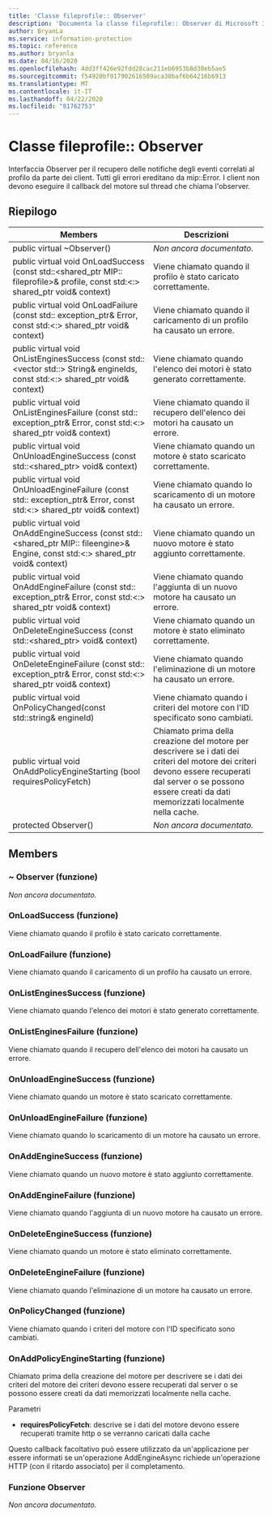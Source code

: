 ```yaml
---
title: 'Classe fileprofile:: Observer'
description: 'Documenta la classe fileprofile:: Observer di Microsoft Information Protection (MIP) SDK.'
author: BryanLa
ms.service: information-protection
ms.topic: reference
ms.author: bryanla
ms.date: 04/16/2020
ms.openlocfilehash: 4dd3ff426e92fdd28cac211eb6953b8d30eb5ae5
ms.sourcegitcommit: f54920bf017902616589aca30baf6b64216b6913
ms.translationtype: MT
ms.contentlocale: it-IT
ms.lasthandoff: 04/22/2020
ms.locfileid: "81762753"
---
```

# <a name="class-fileprofileobserver"></a>Classe fileprofile:: Observer 
Interfaccia Observer per il recupero delle notifiche degli eventi correlati al profilo da parte dei client.
Tutti gli errori ereditano da mip::Error. I client non devono eseguire il callback del motore sul thread che chiama l'observer.
  
## <a name="summary"></a>Riepilogo
 Members                        | Descrizioni                                
--------------------------------|---------------------------------------------
public virtual ~Observer()  | _Non ancora documentato._
public virtual void OnLoadSuccess (const std::\<shared_ptr MIP:: fileprofile\>& profile, const std:\<:\> shared_ptr void& context)  |  Viene chiamato quando il profilo è stato caricato correttamente.
public virtual void OnLoadFailure (const std:: exception_ptr& Error, const std:\<:\> shared_ptr void& context)  |  Viene chiamato quando il caricamento di un profilo ha causato un errore.
public virtual void OnListEnginesSuccess (const std::\<vector std::\> String& engineIds, const std:\<:\> shared_ptr void& context)  |  Viene chiamato quando l'elenco dei motori è stato generato correttamente.
public virtual void OnListEnginesFailure (const std:: exception_ptr& Error, const std:\<:\> shared_ptr void& context)  |  Viene chiamato quando il recupero dell'elenco dei motori ha causato un errore.
public virtual void OnUnloadEngineSuccess (const std::\<shared_ptr\> void& context)  |  Viene chiamato quando un motore è stato scaricato correttamente.
public virtual void OnUnloadEngineFailure (const std:: exception_ptr& Error, const std:\<:\> shared_ptr void& context)  |  Viene chiamato quando lo scaricamento di un motore ha causato un errore.
public virtual void OnAddEngineSuccess (const std::\<shared_ptr MIP:: fileengine\>& Engine, const std:\<:\> shared_ptr void& context)  |  Viene chiamato quando un nuovo motore è stato aggiunto correttamente.
public virtual void OnAddEngineFailure (const std:: exception_ptr& Error, const std:\<:\> shared_ptr void& context)  |  Viene chiamato quando l'aggiunta di un nuovo motore ha causato un errore.
public virtual void OnDeleteEngineSuccess (const std::\<shared_ptr\> void& context)  |  Viene chiamato quando un motore è stato eliminato correttamente.
public virtual void OnDeleteEngineFailure (const std:: exception_ptr& Error, const std:\<:\> shared_ptr void& context)  |  Viene chiamato quando l'eliminazione di un motore ha causato un errore.
public virtual void OnPolicyChanged(const std::string& engineId)  |  Viene chiamato quando i criteri del motore con l'ID specificato sono cambiati.
public virtual void OnAddPolicyEngineStarting (bool requiresPolicyFetch)  |  Chiamato prima della creazione del motore per descrivere se i dati dei criteri del motore dei criteri devono essere recuperati dal server o se possono essere creati da dati memorizzati localmente nella cache.
protected Observer()  | _Non ancora documentato._
  
## <a name="members"></a>Members
  
### <a name="observer-function"></a>~ Observer (funzione)
_Non ancora documentato._

  
### <a name="onloadsuccess-function"></a>OnLoadSuccess (funzione)
Viene chiamato quando il profilo è stato caricato correttamente.
  
### <a name="onloadfailure-function"></a>OnLoadFailure (funzione)
Viene chiamato quando il caricamento di un profilo ha causato un errore.
  
### <a name="onlistenginessuccess-function"></a>OnListEnginesSuccess (funzione)
Viene chiamato quando l'elenco dei motori è stato generato correttamente.
  
### <a name="onlistenginesfailure-function"></a>OnListEnginesFailure (funzione)
Viene chiamato quando il recupero dell'elenco dei motori ha causato un errore.
  
### <a name="onunloadenginesuccess-function"></a>OnUnloadEngineSuccess (funzione)
Viene chiamato quando un motore è stato scaricato correttamente.
  
### <a name="onunloadenginefailure-function"></a>OnUnloadEngineFailure (funzione)
Viene chiamato quando lo scaricamento di un motore ha causato un errore.
  
### <a name="onaddenginesuccess-function"></a>OnAddEngineSuccess (funzione)
Viene chiamato quando un nuovo motore è stato aggiunto correttamente.
  
### <a name="onaddenginefailure-function"></a>OnAddEngineFailure (funzione)
Viene chiamato quando l'aggiunta di un nuovo motore ha causato un errore.
  
### <a name="ondeleteenginesuccess-function"></a>OnDeleteEngineSuccess (funzione)
Viene chiamato quando un motore è stato eliminato correttamente.
  
### <a name="ondeleteenginefailure-function"></a>OnDeleteEngineFailure (funzione)
Viene chiamato quando l'eliminazione di un motore ha causato un errore.
  
### <a name="onpolicychanged-function"></a>OnPolicyChanged (funzione)
Viene chiamato quando i criteri del motore con l'ID specificato sono cambiati.
  
### <a name="onaddpolicyenginestarting-function"></a>OnAddPolicyEngineStarting (funzione)
Chiamato prima della creazione del motore per descrivere se i dati dei criteri del motore dei criteri devono essere recuperati dal server o se possono essere creati da dati memorizzati localmente nella cache.

Parametri  
* **requiresPolicyFetch**: descrive se i dati del motore devono essere recuperati tramite http o se verranno caricati dalla cache


Questo callback facoltativo può essere utilizzato da un'applicazione per essere informati se un'operazione AddEngineAsync richiede un'operazione HTTP (con il ritardo associato) per il completamento.
  
### <a name="observer-function"></a>Funzione Observer
_Non ancora documentato._

